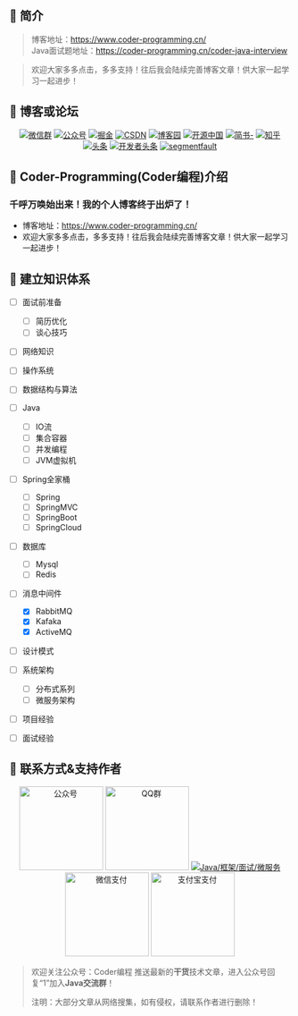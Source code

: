 ## :mega: 简介

> 博客地址：https://www.coder-programming.cn/ </br>
> Java面试题地址：https://coder-programming.cn/coder-java-interview

> 欢迎大家多多点击，多多支持！往后我会陆续完善博客文章！供大家一起学习一起进步！

## :mega: 博客或论坛 ##


<p align="center">
  <a href="#公众号"><img src="https://img.shields.io/badge/weChat-微信群-blue.svg" alt="微信群"></a>
  <a href="#公众号"><img src="https://img.shields.io/badge/%E5%85%AC%E4%BC%97%E5%8F%B7-Coder%E7%BC%96%E7%A8%8B-lightgrey.svg" alt="公众号"></a>
  <a href="https://juejin.im/user/5c8863a9e51d45346459983c/posts"><img src="https://img.shields.io/badge/juejin-掘金-blue.svg" alt="掘金"></a>
  <a href="https://blog.csdn.net/Michael_HM"><img src="https://img.shields.io/badge/csdn-CSDN-red.svg" alt="CSDN"></a>
  <a href="https://www.cnblogs.com/coder-programming/"><img src="https://img.shields.io/badge/cnblogs-博客园-important.svg" alt="博客园"></a>
  <a href="https://my.oschina.net/u/4096176"><img src="https://img.shields.io/badge/oschina-开源中国-green" alt="开源中国"></a>
  <a href="https://www.jianshu.com/u/4314597216ea"><img src="https://img.shields.io/badge/jianshu-简书-critical" alt="简书-"></a>
  <a href="https://www.zhihu.com/people/mai-zhu-ru-guo-you-teng-64"><img src="https://img.shields.io/badge/zhihu-知乎-informational" alt="知乎"></a>
  <a href="https://www.toutiao.com/c/user/52399840619/#mid=1571772641794050"><img src="https://img.shields.io/badge/toutiao-头条-important.svg" alt="头条"></a>
  <a href="https://toutiao.io/u/527654"><img src="https://img.shields.io/badge/开发者头条-critical" alt="开发者头条"></a>
  <a href="https://segmentfault.com/u/520coder"><img src="https://img.shields.io/badge/SegmentFault-informational" alt="segmentfault"></a>
</p>



## :mega: Coder-Programming(Coder编程)介绍 

### 千呼万唤始出来！我的个人博客终于出炉了！

- 博客地址：https://www.coder-programming.cn/
- 欢迎大家多多点击，多多支持！往后我会陆续完善博客文章！供大家一起学习一起进步！


## :mega: 建立知识体系

* [ ] 面试前准备
  * [ ] 简历优化
  * [ ] 谈心技巧
* [ ] 网络知识
* [ ] 操作系统
* [ ] 数据结构与算法
* [ ] Java
  * [ ] IO流
  * [ ] 集合容器
  * [ ] 并发编程
  * [ ] JVM虚拟机
* [ ] Spring全家桶
  * [ ] Spring
  * [ ] SpringMVC
  * [ ] SpringBoot
  * [ ] SpringCloud
* [ ] 数据库
  * [ ] Mysql
  * [ ] Redis
* [ ] 消息中间件
  * [X] RabbitMQ
  * [X] Kafaka
  * [X] ActiveMQ
* [ ] 设计模式
* [ ] 系统架构
  * [ ] 分布式系列
  * [ ] 微服务架构
* [ ] 项目经验
* [ ] 面试经验


## :mega: 联系方式&支持作者

<div align=center> 
    <img src="https://cdn.jsdelivr.net/gh/CoderMerlin/blog-image/images/interview/java20201209225035.png" width = "150" height = "150" alt="公众号"/>
    <img src="https://cdn.jsdelivr.net/gh/CoderMerlin/blog-image/images/interview/java20201209224846.png" width = "150" height = "150" alt="QQ群"/>
    <a target="_blank" href="https://qm.qq.com/cgi-bin/qm/qr?k=cgNsmjzxrsVgeYRUo37BcdjplgLQJxhN&jump_from=webapi">
    <img border="0" src="//pub.idqqimg.com/wpa/images/group.png" alt="Java/框架/面试/微服务" title="Java/框架/面试/微服务"></a>
    <img src="https://cdn.jsdelivr.net/gh/CoderMerlin/blog-image/images/interview/java20201209221556.png" width = "150" height = "150" alt="微信支付" />
    <img src="https://cdn.jsdelivr.net/gh/CoderMerlin/blog-image/images/interview/java20201209221614.png" width = "150" height = "150" alt="支付宝支付"  />
 </div>

> 欢迎关注公众号：Coder编程 推送最新的**干货**技术文章，进入公众号回复“1”加入**Java交流群**！
>
> 注明：大部分文章从网络搜集，如有侵权，请联系作者进行删除！
